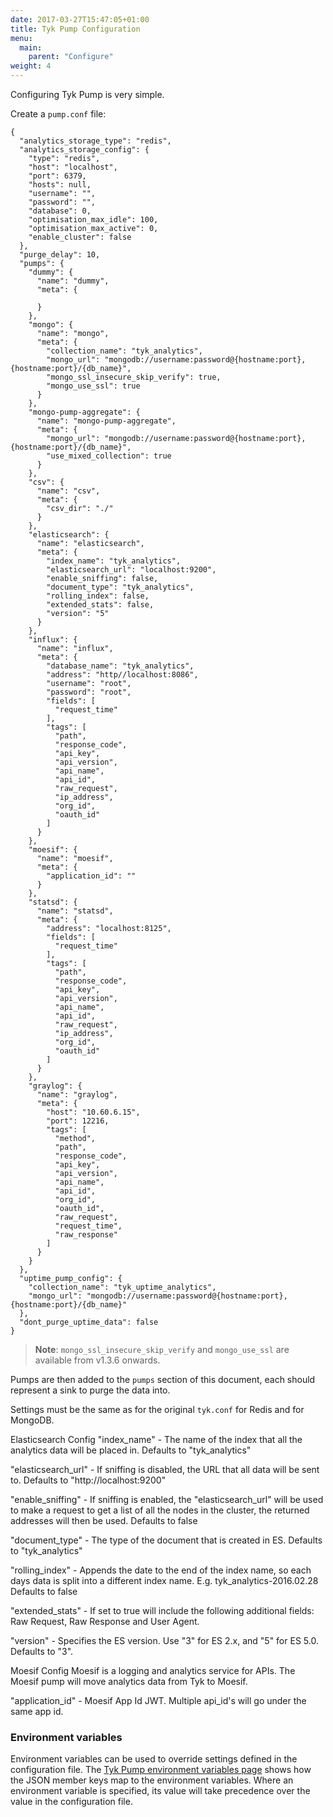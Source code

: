 ```yaml
---
date: 2017-03-27T15:47:05+01:00
title: Tyk Pump Configuration
menu:
  main:
    parent: "Configure"
weight: 4 
---
```


Configuring Tyk Pump is very simple.

Create a `pump.conf` file:

```{.copyWrapper}
{
  "analytics_storage_type": "redis",
  "analytics_storage_config": {
    "type": "redis",
    "host": "localhost",
    "port": 6379,
    "hosts": null,
    "username": "",
    "password": "",
    "database": 0,
    "optimisation_max_idle": 100,
    "optimisation_max_active": 0,
    "enable_cluster": false
  },
  "purge_delay": 10,
  "pumps": {
    "dummy": {
      "name": "dummy",
      "meta": {
        
      }
    },
    "mongo": {
      "name": "mongo",
      "meta": {
        "collection_name": "tyk_analytics",
        "mongo_url": "mongodb://username:password@{hostname:port},{hostname:port}/{db_name}",
        "mongo_ssl_insecure_skip_verify": true,
        "mongo_use_ssl": true
      }
    },
    "mongo-pump-aggregate": {
      "name": "mongo-pump-aggregate",
      "meta": {
        "mongo_url": "mongodb://username:password@{hostname:port},{hostname:port}/{db_name}",
        "use_mixed_collection": true
      }
    },
    "csv": {
      "name": "csv",
      "meta": {
        "csv_dir": "./"
      }
    },
    "elasticsearch": {
      "name": "elasticsearch",
      "meta": {
        "index_name": "tyk_analytics",
        "elasticsearch_url": "localhost:9200",
        "enable_sniffing": false,
        "document_type": "tyk_analytics",
        "rolling_index": false,
        "extended_stats": false,
        "version": "5"
      }
    },
    "influx": {
      "name": "influx",
      "meta": {
        "database_name": "tyk_analytics",
        "address": "http//localhost:8086",
        "username": "root",
        "password": "root",
        "fields": [
          "request_time"
        ],
        "tags": [
          "path",
          "response_code",
          "api_key",
          "api_version",
          "api_name",
          "api_id",
          "raw_request",
          "ip_address",
          "org_id",
          "oauth_id"
        ]
      }
    },
    "moesif": {
      "name": "moesif",
      "meta": {
        "application_id": ""
      }
    },
    "statsd": {
      "name": "statsd",
      "meta": {
        "address": "localhost:8125",
        "fields": [
          "request_time"
        ],
        "tags": [
          "path",
          "response_code",
          "api_key",
          "api_version",
          "api_name",
          "api_id",
          "raw_request",
          "ip_address",
          "org_id",
          "oauth_id"
        ]
      }
    },
    "graylog": {
      "name": "graylog",
      "meta": {
        "host": "10.60.6.15",
        "port": 12216,
        "tags": [
          "method",
          "path",
          "response_code",
          "api_key",
          "api_version",
          "api_name",
          "api_id",
          "org_id",
          "oauth_id",
          "raw_request",
          "request_time",
          "raw_response"
        ]
      }
    }
  },
  "uptime_pump_config": {
    "collection_name": "tyk_uptime_analytics",
    "mongo_url": "mongodb://username:password@{hostname:port},{hostname:port}/{db_name}"
  },
  "dont_purge_uptime_data": false
}
```

> **Note**: `mongo_ssl_insecure_skip_verify` and `mongo_use_ssl` are available from v1.3.6 onwards.

Pumps are then added to the `pumps` section of this document, each should represent a sink to purge the data into.

Settings must be the same as for the original `tyk.conf` for Redis and for MongoDB.

Elasticsearch Config
"index_name" - The name of the index that all the analytics data will be placed in. Defaults to "tyk_analytics"

"elasticsearch_url" - If sniffing is disabled, the URL that all data will be sent to. Defaults to "http://localhost:9200"

"enable_sniffing" - If sniffing is enabled, the "elasticsearch_url" will be used to make a request to get a list of all the nodes in the cluster, the returned addresses will then be used. Defaults to false

"document_type" - The type of the document that is created in ES. Defaults to "tyk_analytics"

"rolling_index" - Appends the date to the end of the index name, so each days data is split into a different index name. E.g. tyk_analytics-2016.02.28 Defaults to false

"extended_stats" - If set to true will include the following additional fields: Raw Request, Raw Response and User Agent.

"version" - Specifies the ES version. Use "3" for ES 2.x, and "5" for ES 5.0. Defaults to "3".

Moesif Config
Moesif is a logging and analytics service for APIs. The Moesif pump will move analytics data from Tyk to Moesif.

"application_id" - Moesif App Id JWT. Multiple api_id's will go under the same app id.

### Environment variables

Environment variables can be used to override settings defined in the configuration file. The [Tyk Pump environment variables page](/docs/configure/pump-env-variables/) shows how the JSON member keys map to the environment variables. Where an environment variable is specified, its value will take precedence over the value in the configuration file.

 [1]: /docs/others/Gateway-Environment-Vars.xlsx
